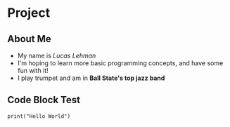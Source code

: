 # Project # 
## About Me
* My name is *Lucas Lehman*
* I'm hoping to learn more basic programming concepts, and have some fun with it!
* I play trumpet and am in **Ball State's top jazz band**
## Code Block Test
    print("Hello World")
